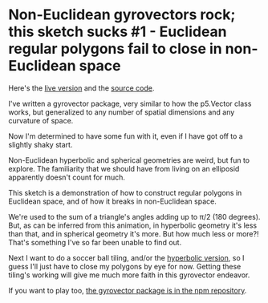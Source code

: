# Non-Euclidean gyrovectors rock; this sketch sucks #1 - Euclidean regular polygons fail to close in non-Euclidean space

Here's the [live version](https://antony74.github.io/p5-gyrovectors/dist/) and the [source code](https://github.com/Antony74/p5-gyrovectors).

I've written a gyrovector package, very similar to how the p5.Vector class works, but generalized to any number of spatial dimensions and any curvature of space.

Now I'm determined to have some fun with it, even if I have got off to a slightly shaky start.

Non-Euclidean hyperbolic and spherical geometries are weird, but fun to explore. The familiarity that we should have from living on an elliposid apparently doesn't count for much.

This sketch is a demonstration of how to construct regular polygons in Euclidean space, and of how it breaks in non-Euclidean space.

We're used to the sum of a triangle's angles adding up to π/2 (180 degrees). But, as can be inferred from this animation, in hyperbolic geometry it's less than that, and in spherical geometry it's more. But how much less or more?! That's something I've so far been unable to find out.

Next I want to do a soccer ball tiling, and/or the [hyperbolic version](https://en.wikipedia.org/wiki/Truncated_order-7_triangular_tiling), so I guess I'll just have to close my polygons by eye for now. Getting these tiling's working will give me much more faith in this gyrovector endeavor.

If you want to play too, [the gyrovector package is in the npm repository](https://www.npmjs.com/package/gyrovector).
